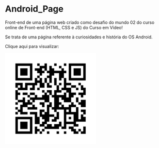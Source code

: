 # Android_Page

Front-end de uma página web criado como desafio do mundo 02 do curso online de Front-end (HTML, CSS e JS) do Curso em Vídeo!

Se trata de uma página referente à curiosidades e história do OS Android.

Clique aqui para visualizar: <a src="https://kaicktauil.github.io/Android_Page/" target="_blank" rel="next">

<img src="images/qrcode_site.png" alt="qr code do site">